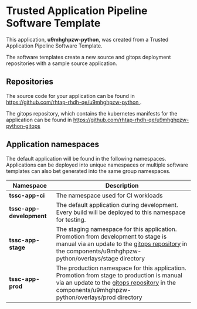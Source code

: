 # Trusted Application Pipeline Software Template

This application, **u9mhghpzw-python**, was created from a Trusted Application Pipeline Software Template.

The software templates create a new source and gitops deployment repositories with a sample source application. 

## Repositories

The source code for your application can be found in [https://github.com/rhtap-rhdh-qe/u9mhghpzw-python ](https://github.com/rhtap-rhdh-qe/u9mhghpzw-python ).
 
The gitops repository, which contains the kubernetes manifests for the application can be found in 
[https://github.com/rhtap-rhdh-qe/u9mhghpzw-python-gitops ](https://github.com/rhtap-rhdh-qe/u9mhghpzw-python-gitops ) 

## Application namespaces 

The default application will be found in the following namespaces. Applications can be deployed into unique namespaces or multiple software templates can also bet generated into the same group namespaces.  

|  Namespace   |  Description   |  
| -------- | -------- |
| **tssc-app-ci** | The namespace used for CI workloads |
| **tssc-app-development** | The default application during development. Every build will be deployed to this namespace for testing. |
| **tssc-app-stage** | The staging namespace for this application. Promotion from development to stage is manual via an update to the [gitops repository](https://github.com/rhtap-rhdh-qe/u9mhghpzw-python-gitops ) in the components/u9mhghpzw-python/overlays/stage directory |
| **tssc-app-prod** | The production namespace for this application. Promotion from stage to production is manual via an update to the [gitops repository](https://github.com/rhtap-rhdh-qe/u9mhghpzw-python-gitops ) in the components/u9mhghpzw-python/overlays/prod directory |